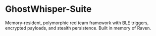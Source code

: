 # GhostWhisper-Suite
Memory-resident, polymorphic red team framework with BLE triggers, encrypted payloads, and stealth persistence. Built in memory of Raven.
